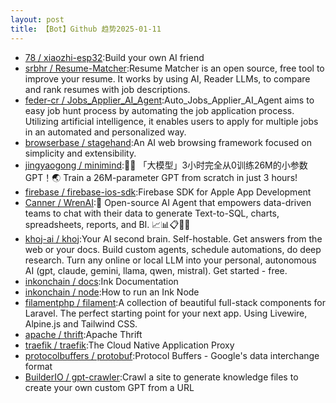 ```yaml
---
layout: post
title: 【Bot】Github 趋势2025-01-11
---
```


* [78 / xiaozhi-esp32](https://github.com/78/xiaozhi-esp32):Build your own AI friend
* [srbhr / Resume-Matcher](https://github.com/srbhr/Resume-Matcher):Resume Matcher is an open source, free tool to improve your resume. It works by using AI, Reader LLMs, to compare and rank resumes with job descriptions.
* [feder-cr / Jobs_Applier_AI_Agent](https://github.com/feder-cr/Jobs_Applier_AI_Agent):Auto_Jobs_Applier_AI_Agent aims to easy job hunt process by automating the job application process. Utilizing artificial intelligence, it enables users to apply for multiple jobs in an automated and personalized way.
* [browserbase / stagehand](https://github.com/browserbase/stagehand):An AI web browsing framework focused on simplicity and extensibility.
* [jingyaogong / minimind](https://github.com/jingyaogong/minimind):🚀🚀 「大模型」3小时完全从0训练26M的小参数GPT！🌏 Train a 26M-parameter GPT from scratch in just 3 hours!
* [firebase / firebase-ios-sdk](https://github.com/firebase/firebase-ios-sdk):Firebase SDK for Apple App Development
* [Canner / WrenAI](https://github.com/Canner/WrenAI):🤖 Open-source AI Agent that empowers data-driven teams to chat with their data to generate Text-to-SQL, charts, spreadsheets, reports, and BI. 📈📊📋🧑‍💻
* [khoj-ai / khoj](https://github.com/khoj-ai/khoj):Your AI second brain. Self-hostable. Get answers from the web or your docs. Build custom agents, schedule automations, do deep research. Turn any online or local LLM into your personal, autonomous AI (gpt, claude, gemini, llama, qwen, mistral). Get started - free.
* [inkonchain / docs](https://github.com/inkonchain/docs):Ink Documentation
* [inkonchain / node](https://github.com/inkonchain/node):How to run an Ink Node
* [filamentphp / filament](https://github.com/filamentphp/filament):A collection of beautiful full-stack components for Laravel. The perfect starting point for your next app. Using Livewire, Alpine.js and Tailwind CSS.
* [apache / thrift](https://github.com/apache/thrift):Apache Thrift
* [traefik / traefik](https://github.com/traefik/traefik):The Cloud Native Application Proxy
* [protocolbuffers / protobuf](https://github.com/protocolbuffers/protobuf):Protocol Buffers - Google's data interchange format
* [BuilderIO / gpt-crawler](https://github.com/BuilderIO/gpt-crawler):Crawl a site to generate knowledge files to create your own custom GPT from a URL
